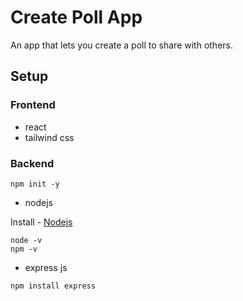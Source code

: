 # Create Poll App

An app that lets you create a poll to share with others.

## Setup

### Frontend

- react
- tailwind css

### Backend

```
npm init -y

```

- nodejs

Install - [Nodejs](https://nodejs.org/en/)

```
node -v
npm -v
```

- express js

```
npm install express

```
